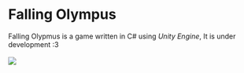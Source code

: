 # Falling Olympus
Falling Olypmus is a game written in C# using <i>Unity Engine</i>, It is under development :3<br>
<br>
<img src="https://cloud.githubusercontent.com/assets/9270746/20284903/2108511c-aae5-11e6-9447-5e03f2ac4296.PNG">
